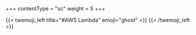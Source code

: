 +++
contentType = "sc"
weight = 5
+++

{{< twemoji_left title="#AWS Lambda" emoji="ghost" >}}
{{< /twemoji_left >}}
